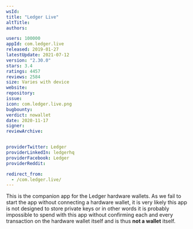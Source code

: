 ```yaml
---
wsId: 
title: "Ledger Live"
altTitle: 
authors:

users: 100000
appId: com.ledger.live
released: 2019-01-27
latestUpdate: 2021-07-12
version: "2.30.0"
stars: 3.4
ratings: 4457
reviews: 2584
size: Varies with device
website: 
repository: 
issue: 
icon: com.ledger.live.png
bugbounty: 
verdict: nowallet
date: 2020-11-17
signer: 
reviewArchive:


providerTwitter: Ledger
providerLinkedIn: ledgerhq
providerFacebook: Ledger
providerReddit: 

redirect_from:
  - /com.ledger.live/
---
```



This is the companion app for the Ledger hardware wallets. As we fail to start
the app without connecting a hardware wallet, it is very likely this app is not
designed to store private keys or in other words it is probably impossible to
spend with this app without confirming each and every transaction on the
hardware wallet itself and is thus **not a wallet** itself.
